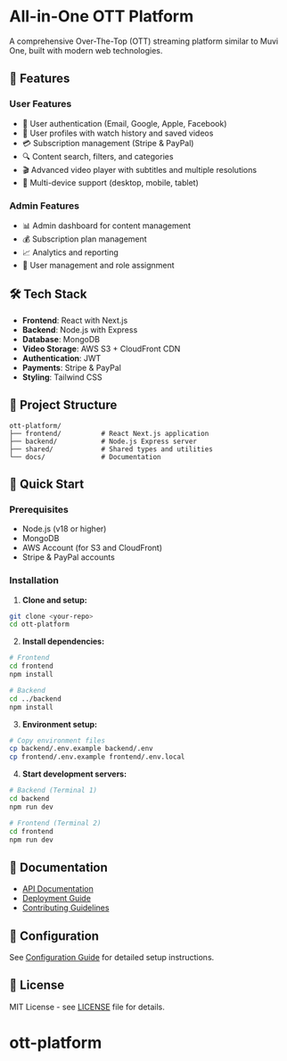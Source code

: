 # All-in-One OTT Platform

A comprehensive Over-The-Top (OTT) streaming platform similar to Muvi One, built with modern web technologies.

## 🚀 Features

### User Features
- 🔐 User authentication (Email, Google, Apple, Facebook)
- 👤 User profiles with watch history and saved videos
- 💳 Subscription management (Stripe & PayPal)
- 🔍 Content search, filters, and categories
- 🎬 Advanced video player with subtitles and multiple resolutions
- 📱 Multi-device support (desktop, mobile, tablet)

### Admin Features
- 📊 Admin dashboard for content management
- 💰 Subscription plan management
- 📈 Analytics and reporting
- 👥 User management and role assignment

## 🛠 Tech Stack

- **Frontend**: React with Next.js
- **Backend**: Node.js with Express
- **Database**: MongoDB
- **Video Storage**: AWS S3 + CloudFront CDN
- **Authentication**: JWT
- **Payments**: Stripe & PayPal
- **Styling**: Tailwind CSS

## 📁 Project Structure

```
ott-platform/
├── frontend/          # React Next.js application
├── backend/           # Node.js Express server
├── shared/            # Shared types and utilities
└── docs/              # Documentation
```

## 🚀 Quick Start

### Prerequisites
- Node.js (v18 or higher)
- MongoDB
- AWS Account (for S3 and CloudFront)
- Stripe & PayPal accounts

### Installation

1. **Clone and setup:**
```bash
git clone <your-repo>
cd ott-platform
```

2. **Install dependencies:**
```bash
# Frontend
cd frontend
npm install

# Backend
cd ../backend
npm install
```

3. **Environment setup:**
```bash
# Copy environment files
cp backend/.env.example backend/.env
cp frontend/.env.example frontend/.env.local
```

4. **Start development servers:**
```bash
# Backend (Terminal 1)
cd backend
npm run dev

# Frontend (Terminal 2)
cd frontend
npm run dev
```

## 📖 Documentation

- [API Documentation](./docs/api.md)
- [Deployment Guide](./docs/deployment.md)
- [Contributing Guidelines](./docs/contributing.md)

## 🔧 Configuration

See [Configuration Guide](./docs/configuration.md) for detailed setup instructions.

## 📄 License

MIT License - see [LICENSE](LICENSE) file for details.
# ott-platform
